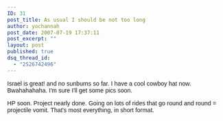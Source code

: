 ```yaml
---
ID: 31
post_title: As usual I should be not too long
author: yochannah
post_date: 2007-07-19 17:37:11
post_excerpt: ""
layout: post
published: true
dsq_thread_id:
  - "2526742496"
---
```

<span style="font-family: sans-serif"> Israel is great! and no sunburns so far.
I have a cool cowboy hat now. Bwahahahaha. I'm sure I'll get some pics soon. </span>

<span style="font-family: sans-serif">HP soon.
Project nearly done.
Going on lots of rides that go round and round = projectile vomit.
That's most everything, in short format.</span>